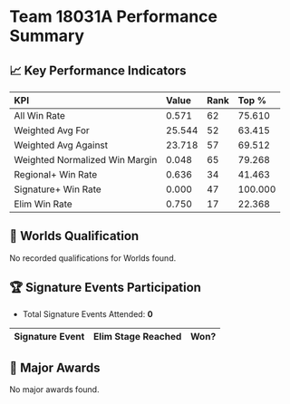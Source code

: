 # Team 18031A Performance Summary

## 📈 Key Performance Indicators
| KPI | Value | Rank | Top % |
|:---|:-----|:----|:-----|
| All Win Rate | 0.571 | 62 | 75.610 |
| Weighted Avg For | 25.544 | 52 | 63.415 |
| Weighted Avg Against | 23.718 | 57 | 69.512 |
| Weighted Normalized Win Margin | 0.048 | 65 | 79.268 |
| Regional+ Win Rate | 0.636 | 34 | 41.463 |
| Signature+ Win Rate | 0.000 | 47 | 100.000 |
| Elim Win Rate | 0.750 | 17 | 22.368 |


## 🎯 Worlds Qualification
No recorded qualifications for Worlds found.

## 🏆 Signature Events Participation
- Total Signature Events Attended: **0**

| Signature Event | Elim Stage Reached | Won? |
|:----------------|:-------------------|:----|


## 🥇 Major Awards
No major awards found.

